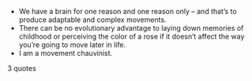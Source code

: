  - We have a brain for one reason and one reason only – and that’s to produce adaptable and complex movements.
 - There can be no evolutionary advantage to laying down memories of childhood or perceiving the color of a rose if it doesn’t affect the way you’re going to move later in life.
 - I am a movement chauvinist.

3 quotes